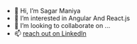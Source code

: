 - 👋 Hi, I’m Sagar Maniya
- 👀 I’m interested in Angular And React.js
- 💞️ I’m looking to collaborate on ...
- 📫 [reach out on LinkedIn](https://www.linkedin.com/in/maniyasagar/)

<!---
maniya81/maniya81 is a ✨ special ✨ repository because its `README.md` (this file) appears on your GitHub profile.
You can click the Preview link to take a look at your changes.
--->
